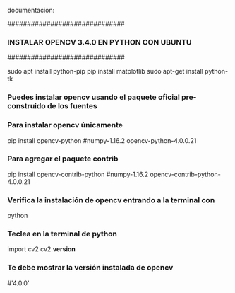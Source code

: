 documentacion:


##############################
### INSTALAR OPENCV 3.4.0 EN PYTHON CON UBUNTU
##############################

<!-- sudo apt install python-opencv -->
sudo apt install python-pip
pip install matplotlib
sudo apt-get install python-tk


### Puedes instalar opencv usando el paquete oficial pre-construido de los fuentes

### Para instalar opencv únicamente
pip install opencv-python
#numpy-1.16.2 opencv-python-4.0.0.21

### Para agregar el paquete contrib
pip install opencv-contrib-python
#numpy-1.16.2 opencv-contrib-python-4.0.0.21

### Verifica la instalación de opencv entrando a la terminal con
python

### Teclea en la terminal de python
import cv2
cv2.__version__
### Te debe mostrar la versión instalada de opencv
#'4.0.0'




